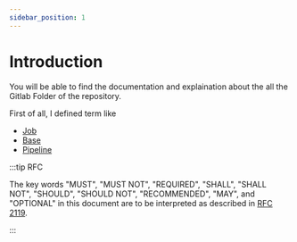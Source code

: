 ```yaml
---
sidebar_position: 1
---
```


# Introduction

You will be able to find the documentation and explaination about the all the Gitlab Folder of the repository.

First of all, I defined term like 
- [Job](./jobs.md)
- [Base](./base.md)
- [Pipeline](./pipelines.md)


:::tip RFC

<p>
     The key words "MUST", "MUST NOT",
     "REQUIRED", "SHALL", "SHALL NOT",
     "SHOULD", "SHOULD NOT",
     "RECOMMENDED", "MAY", and "OPTIONAL"
     in this document are to be interpreted as described in <a
     href="http://www.ietf.org/rfc/rfc2119.txt"
     rel="help glossary">RFC 2119</a>.
   </p>
:::